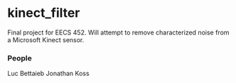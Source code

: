 # kinect_filter

Final project for EECS 452.  Will attempt to remove characterized noise from a Microsoft Kinect sensor.

### People
Luc Bettaieb
Jonathan Koss